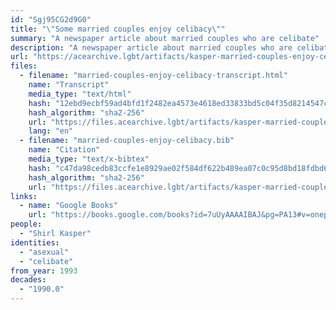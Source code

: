 ```yaml
---
id: "Sgj95CG2d9G0"
title: "\"Some married couples enjoy celibacy\""
summary: "A newspaper article about married couples who are celibate"
description: "A newspaper article about married couples who are celibate, either by mutual agreement, or to the dissatisfaction of one partner"
url: "https://acearchive.lgbt/artifacts/kasper-married-couples-enjoy-celibacy"
files:
  - filename: "married-couples-enjoy-celibacy-transcript.html"
    name: "Transcript"
    media_type: "text/html"
    hash: "12ebd9ecbf59ad4bfd1f2482ea4573e4618ed33833bd5c04f35d8214547c5cf0"
    hash_algorithm: "sha2-256"
    url: "https://files.acearchive.lgbt/artifacts/kasper-married-couples-enjoy-celibacy/married-couples-enjoy-celibacy-transcript.html"
    lang: "en"
  - filename: "married-couples-enjoy-celibacy.bib"
    name: "Citation"
    media_type: "text/x-bibtex"
    hash: "c47da98cedb83ccfe1e8929ae02f584df622b489ea07c0c95d8bd18fdbd6277b"
    hash_algorithm: "sha2-256"
    url: "https://files.acearchive.lgbt/artifacts/kasper-married-couples-enjoy-celibacy/married-couples-enjoy-celibacy.bib"
links:
  - name: "Google Books"
    url: "https://books.google.com/books?id=7uUyAAAAIBAJ&pg=PA13#v=onepage&q&f=false"
people:
  - "Shirl Kasper"
identities:
  - "asexual"
  - "celibate"
from_year: 1993
decades:
  - "1990.0"
---
```

